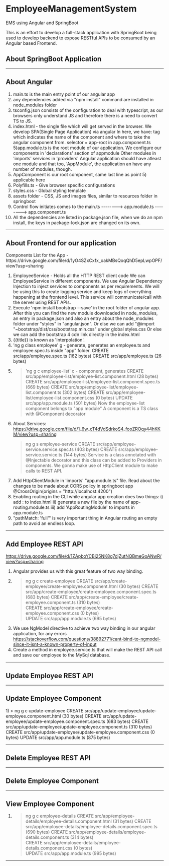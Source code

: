 # EmployeeManagementSystem
EMS using Angular and SpringBoot

This is an effort to develop a full-stack application with SpringBoot being used to develop backend to expose RESTful APIs to be consumed by an Angular based Frontend.

<h2>About SpringBoot Application</h2>


--------------------------------------------------------------------------


<h2>About Angular</h2>

1) main.ts is the main entry point of our angular app
2) any dependencies added via "npm install" command are installed in node_modules folder
3) tsconfig.json consists of the configuration to deal with typescript, as our browsers only understand JS and therefore there is a need to convert TS to JS.
4) index.html - the single file which will get served in the browser. We develop SPA(Single Page Application) via angular
  In here, we have:
  <app-root> tag which indicates the name of the component and where to take the angular component from.
  selector = app-root  in app.component.ts
5)app.module.ts is the root module of our application.
  We configure our components in 'declarations' section of appmodule
  Other modules in 'imports'
  services in 'providers'
  Angular application should have atleast one module and that too, 'AppModule', the application an have any number of modules, though.
6) AppComponent is our root component, same last line as point 5) applicable here
7) Polyfills.ts - Give browser specific configurations
8) styles.css - Global styling template
9) assets folder - CSS, JS and images files, similar to resources folder in springboot
10) Control flow initiates comes to the 
  main.ts --------> app.module.ts --------> app.component.ts 
11) All the dependencies are listed in package.json file, when we do an npm install, the keys in package-lock.json are changed on its own.
  
--------------------------------------------------------------------------------
  
  
<h2>About Frontend for our application</h2>
Components List for the App - https://drive.google.com/file/d/1yO4SZxCxfx_oakMBsQoqQhD5epLwpOPF/view?usp=sharing

1) EmployeeService - Holds all the HTTP REST client code
   We can EmployeeService in different components. We use Angular Dependency Injection to inject services to components as per requirements.
   We will be using this to create logging service and keep logs of everything happening at the frontend level.
   This service will communicate/call with the server using REST APIs.
2) Execute 'npm install bootstrap --save' in the root folder of angular app. After this you can find the new module downloaded in node_modules, an entry in 
   package.json and also an entry about the node_modules folder under "styles" in "angular.json".
   Or else we can add "@import "~bootstrap/dist/css/bootstrap.min.css" under global styles.css
   Or else we can add the bootstrap 4 cdn link directly in the index.html
3) {{title}}  is known as 'Interpolation'.
4) 'ng g class employee' g - generate,  generates an employee.ts and employee.spec.ts inside "app" folder.
   CREATE src/app/employee.spec.ts (162 bytes)
   CREATE src/app/employee.ts (26 bytes)
5) >'ng g c employee-list' c - component, generates
   >CREATE src/app/employee-list/employee-list.component.html (28 bytes)
   >CREATE src/app/employee-list/employee-list.component.spec.ts (669 bytes)
   >CREATE src/app/employee-list/employee-list.component.ts (302 bytes)
   >CREATE src/app/employee-list/employee-list.component.css (0 bytes)
   >UPDATE src/app/app.module.ts (501 bytes)
   Now the employee-list component belongs to "app module"
   A component is a TS class with @Component decorator
6) About Services:
   https://drive.google.com/file/d/1_6w_cT4dVdSdrkoS4_fooZROqy44hKKM/view?usp=sharing
   > ng g s employee-service
   CREATE src/app/employee-service.service.spec.ts (403 bytes)
   CREATE src/app/employee-service.service.ts (144 bytes)
   Service is a class annotated with @Injectable decorator and this class can be added to Providers in components.
   We gonna make use of HttpClient module to make calls to REST API.
7) Add HttpClientModule in 'imports' "app.module.ts" file. Read about the changes to be made about CORS policy in springboot app
   @CrossOrigin(origins = "http://localhost:4200")
8) Enabling routing in the CLI while angular app creation does two things:
   i) add : 
      <base href="/">  to index.html
   ii) generate a new file by the name of app-routing.module.ts
   iii) add 'AppRoutingModule' to imports in app.module.ts
9) "pathMatch: 'full'" is very important thing in Angular routing an empty path to avoid an endless loop.

  --------------------------------------------------------------------------------
  
  
  <h2>Add Employee REST API</h2>

  https://drive.google.com/file/d/1ZApboYCBi25NK8g7djZutNQBmeGoANwR/view?usp=sharing  
  
  1) Angular provides us with this great feature of two way binding.
  2) > ng g c create-employee
      CREATE src/app/create-employee/create-employee.component.html (30 bytes)
      CREATE src/app/create-employee/create-employee.component.spec.ts (683 bytes)
      CREATE src/app/create-employee/create-employee.component.ts (310 bytes)     
      CREATE src/app/create-employee/create-employee.component.css (0 bytes)      
      UPDATE src/app/app.module.ts (695 bytes)
  3) We use NgModel directive to achieve two way binding in our angular application, for any errors
     https://stackoverflow.com/questions/38892771/cant-bind-to-ngmodel-since-it-isnt-a-known-property-of-input
  4) Create a method in employee.service.ts that will make the REST API call and save our employee to the MySql database.
  
  --------------------------------------------------------------------------------
  
  
  <h2>Update Employee REST API</h2>
  
  --------------------------------------------------------------------------------
  
  
  <h2>Update Employee Component</h2>
  1) > ng g c update-employee
      CREATE src/app/update-employee/update-employee.component.html (30 bytes)
      CREATE src/app/update-employee/update-employee.component.spec.ts (683 bytes)
      CREATE src/app/update-employee/update-employee.component.ts (310 bytes)     
      CREATE src/app/update-employee/update-employee.component.css (0 bytes)      
      UPDATE src/app/app.module.ts (875 bytes)
  
  --------------------------------------------------------------------------------
  
  
  <h2>Delete Employee REST API</h2>
  
  --------------------------------------------------------------------------------
  
  
  <h2>Delete Employee Component</h2>
  
  --------------------------------------------------------------------------------
  
  
  <h2>View Employee Component</h2>
  
  1) > ng g c employee-details
      CREATE src/app/employee-details/employee-details.component.html (31 bytes)
      CREATE src/app/employee-details/employee-details.component.spec.ts (690 bytes)
      CREATE src/app/employee-details/employee-details.component.ts (314 bytes)     
      CREATE src/app/employee-details/employee-details.component.css (0 bytes)      
      UPDATE src/app/app.module.ts (995 bytes)
  
   --------------------------------------------------------------------------------

